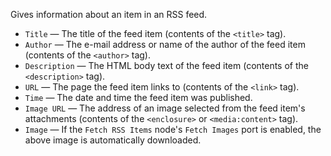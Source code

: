 Gives information about an item in an RSS feed.

   - `Title` — The title of the feed item (contents of the `<title>` tag).
   - `Author` — The e-mail address or name of the author of the feed item (contents of the `<author>` tag).
   - `Description` — The HTML body text of the feed item (contents of the `<description>` tag).
   - `URL` — The page the feed item links to (contents of the `<link>` tag).
   - `Time` — The date and time the feed item was published.
   - `Image URL` — The address of an image selected from the feed item's attachments (contents of the `<enclosure>` or `<media:content>` tag).
   - `Image` — If the `Fetch RSS Items` node's `Fetch Images` port is enabled, the above image is automatically downloaded.
